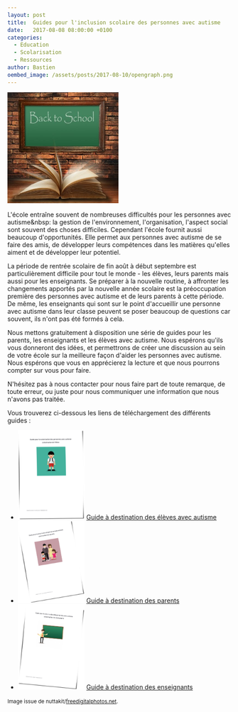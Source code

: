 ```yaml
---
layout: post
title:  Guides pour l'inclusion scolaire des personnes avec autisme
date:   2017-08-08 08:00:00 +0100
categories:
  - Education
  - Scolarisation
  - Ressources
author: Bastien
oembed_image: /assets/posts/2017-08-10/opengraph.png
---
```


<img src="/assets/posts/2017-08-10/ID-10021087.jpg" alt="ID-10021087" class="right" width="250" />

L'école entraîne souvent de nombreuses difficultés pour les personnes avec autisme&nbsp:
la gestion de l'environnement, l'organisation, l'aspect social sont souvent des choses difficiles.
Cependant l'école fournit aussi beaucoup d'opportunités. Elle permet aux personnes avec autisme de se faire des amis, de développer leurs compétences dans les matières qu'elles aiment
et de développer leur potentiel.

La période de rentrée scolaire de fin août à début septembre est particulièrement difficile pour tout le monde - les élèves, leurs parents mais aussi pour les enseignants.
Se préparer à la nouvelle routine, à affronter les changements apportés par la nouvelle année scolaire est la préoccupation première des personnes avec autisme et de leurs parents
à cette période.
De même, les enseignants qui sont sur le point d'accueillir une personne avec autisme dans leur classe peuvent se poser beaucoup de questions car souvent,
ils n'ont pas été formés à cela.

Nous mettons gratuitement à disposition une série de guides pour les parents, les enseignants et les élèves avec autisme.
Nous espérons qu'ils vous donneront des idées, et permettrons de créer une discussion au sein de votre école  sur la meilleure façon d'aider les personnes avec autisme.
Nous espérons que vous en apprécierez la lecture et que nous pourrons compter sur vous pour faire.

N'hésitez pas à nous contacter pour nous faire part de toute remarque, de toute erreur, ou juste pour nous communiquer une information que nous n'avons pas traitée.

Vous trouverez ci-dessous les liens de téléchargement des différents guides&nbsp;:


  - <a href="/assets/posts/2017-08-10/handbook/student.pdf"><img src="/assets/posts/2017-08-10/handbook/student.png" alt="Guide à destination des élèves avec autisme" width="150" /></a>&nbsp;<a href="/assets/posts/2017-08-10/handbook/student.pdf">Guide à destination des élèves avec autisme</a>
  - <a href="/assets/posts/2017-08-10/handbook/parent.pdf"><img src="/assets/posts/2017-08-10/handbook/parent.png" alt="Guide à destination des parents" width="150" /></a>&nbsp;<a href="/assets/posts/2017-08-10/handbook/parent.pdf">Guide à destination des parents</a>
  - <a href="/assets/posts/2017-08-10/handbook/teacher.pdf"><img src="/assets/posts/2017-08-10/handbook/teacher.png" alt="Guide à destination des enseignants" width="150" /></a>&nbsp;<a href="/assets/posts/2017-08-10/handbook/teacher.pdf">Guide à destination des enseignants</a>

<small>Image issue de nuttakit/<a href="http://www.freedigitalphotos.net">freedigitalphotos.net</a>.</small>
